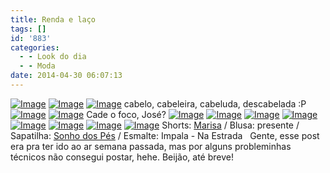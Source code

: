 ```yaml
---
title: Renda e laço
tags: []
id: '883'
categories:
  - - Look do dia
  - - Moda
date: 2014-04-30 06:07:13
---
```


[![Image](http://162.243.62.160/wp-content/uploads/2014/04/dsc026721.jpg?w=650)](http://162.243.62.160/wp-content/uploads/2014/04/dsc026721.jpg) [![Image](http://162.243.62.160/wp-content/uploads/2014/04/dsc026731.jpg?w=650)](http://162.243.62.160/wp-content/uploads/2014/04/dsc026731.jpg) [![Image](http://162.243.62.160/wp-content/uploads/2014/04/dsc026701.jpg?w=650)](http://162.243.62.160/wp-content/uploads/2014/04/dsc026701.jpg) cabelo, cabeleira, cabeluda, descabelada :P [![Image](http://162.243.62.160/wp-content/uploads/2014/04/dsc02667.jpg?w=650)](http://162.243.62.160/wp-content/uploads/2014/04/dsc02667.jpg) [![Image](http://162.243.62.160/wp-content/uploads/2014/04/dsc026781.jpg?w=650)](http://162.243.62.160/wp-content/uploads/2014/04/dsc026781.jpg) Cade o foco, José? [![Image](http://162.243.62.160/wp-content/uploads/2014/04/dsc02689.jpg?w=650)](http://162.243.62.160/wp-content/uploads/2014/04/dsc02689.jpg) [![Image](http://162.243.62.160/wp-content/uploads/2014/04/dsc02690.jpg?w=650)](http://162.243.62.160/wp-content/uploads/2014/04/dsc02690.jpg) [![Image](http://162.243.62.160/wp-content/uploads/2014/04/dsc02691.jpg?w=650)](http://162.243.62.160/wp-content/uploads/2014/04/dsc02691.jpg) [![Image](http://162.243.62.160/wp-content/uploads/2014/04/dsc02687.jpg?w=650)](http://162.243.62.160/wp-content/uploads/2014/04/dsc02687.jpg) [![Image](http://162.243.62.160/wp-content/uploads/2014/04/dsc02692.jpg?w=650)](http://162.243.62.160/wp-content/uploads/2014/04/dsc02692.jpg) [![Image](http://162.243.62.160/wp-content/uploads/2014/04/dsc02682.jpg?w=650)](http://162.243.62.160/wp-content/uploads/2014/04/dsc02682.jpg) [![Image](http://162.243.62.160/wp-content/uploads/2014/04/dsc02679.jpg?w=650)](http://162.243.62.160/wp-content/uploads/2014/04/dsc02679.jpg) [![Image](http://162.243.62.160/wp-content/uploads/2014/04/dsc02669.jpg?w=650)](http://162.243.62.160/wp-content/uploads/2014/04/dsc02669.jpg) Shorts: [Marisa](http://www.marisa.com.br/ "Marisa") / Blusa: presente / Sapatilha: [Sonho dos Pés](http://sonhodospes.com.br/ "Sonho dos Pés") / Esmalte: Impala - Na Estrada   Gente, esse post era pra ter ido ao ar semana passada, mas por alguns probleminhas técnicos não consegui postar, hehe. Beijão, até breve!